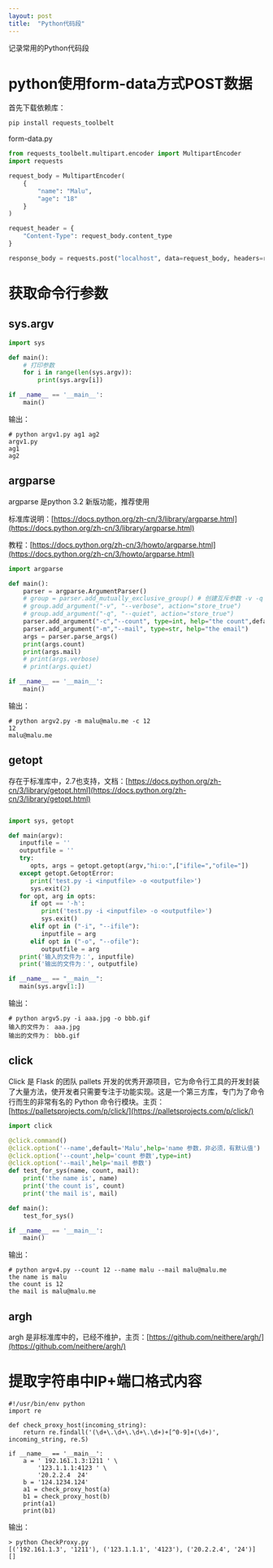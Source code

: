 ```yaml
---
layout: post
title:  "Python代码段"
---
```


记录常用的Python代码段

# python使用form-data方式POST数据

首先下载依赖库：

```python
pip install requests_toolbelt
```

form-data.py

```python
from requests_toolbelt.multipart.encoder import MultipartEncoder
import requests

request_body = MultipartEncoder(
    {
        "name": "Malu",
        "age": "18"
    }
)

request_header = {
    "Content-Type": request_body.content_type
}

response_body = requests.post("localhost", data=request_body, headers=request_header)
```

# 获取命令行参数

## sys.argv

```python
import sys

def main():
    # 打印参数
    for i in range(len(sys.argv)):
        print(sys.argv[i])

if __name__ == '__main__':
    main()
```

输出：

```
# python argv1.py ag1 ag2
argv1.py
ag1
ag2
```

## argparse

argparse 是python 3.2 新版功能，推荐使用

标准库说明：[https://docs.python.org/zh-cn/3/library/argparse.html](https://docs.python.org/zh-cn/3/library/argparse.html)

教程：[https://docs.python.org/zh-cn/3/howto/argparse.html](https://docs.python.org/zh-cn/3/howto/argparse.html)

```python
import argparse

def main():
    parser = argparse.ArgumentParser()
    # group = parser.add_mutually_exclusive_group() # 创建互斥参数 -v -q 只能选其一
    # group.add_argument("-v", "--verbose", action="store_true")
    # group.add_argument("-q", "--quiet", action="store_true")
    parser.add_argument("-c","--count", type=int, help="the count",default=0)
    parser.add_argument("-m","--mail", type=str, help="the email")
    args = parser.parse_args()
    print(args.count)
    print(args.mail)
    # print(args.verbose)
    # print(args.quiet)

if __name__ == '__main__':
    main()
```

输出：

```
# python argv2.py -m malu@malu.me -c 12
12
malu@malu.me
```

## getopt

存在于标准库中，2.7也支持，文档：[https://docs.python.org/zh-cn/3/library/getopt.html](https://docs.python.org/zh-cn/3/library/getopt.html)

```python

import sys, getopt

def main(argv):
   inputfile = ''
   outputfile = ''
   try:
      opts, args = getopt.getopt(argv,"hi:o:",["ifile=","ofile="])
   except getopt.GetoptError:
      print('test.py -i <inputfile> -o <outputfile>')
      sys.exit(2)
   for opt, arg in opts:
      if opt == '-h':
         print('test.py -i <inputfile> -o <outputfile>')
         sys.exit()
      elif opt in ("-i", "--ifile"):
         inputfile = arg
      elif opt in ("-o", "--ofile"):
         outputfile = arg
   print('输入的文件为：', inputfile)
   print('输出的文件为：', outputfile)

if __name__ == "__main__":
   main(sys.argv[1:])
```

输出：

```
# python argv5.py -i aaa.jpg -o bbb.gif
输入的文件为： aaa.jpg
输出的文件为： bbb.gif
```



## click 

Click 是 Flask 的团队 pallets 开发的优秀开源项目，它为命令行工具的开发封装了大量方法，使开发者只需要专注于功能实现。这是一个第三方库，专门为了命令行而生的非常有名的 Python 命令行模块。主页：[https://palletsprojects.com/p/click/](https://palletsprojects.com/p/click/)

```python
import click

@click.command()
@click.option('--name',default='Malu',help='name 参数，非必须，有默认值')
@click.option('--count',help='count 参数',type=int)
@click.option('--mail',help='mail 参数')
def test_for_sys(name, count, mail):
    print('the name is', name)
    print('the count is', count)
    print('the mail is', mail)

def main():
    test_for_sys()

if __name__ == '__main__':
    main()
```

输出：

```
# python argv4.py --count 12 --name malu --mail malu@malu.me
the name is malu
the count is 12
the mail is malu@malu.me
```

## argh 

argh 是非标准库中的，已经不维护，主页：[https://github.com/neithere/argh/](https://github.com/neithere/argh/)



# 提取字符串中IP+端口格式内容

	#!/usr/bin/env python
	import re
	
	def check_proxy_host(incoming_string):
	    return re.findall('(\d+\.\d+\.\d+\.\d+)+[^0-9]+(\d+)', incoming_string, re.S)
	
	if __name__ == '__main__':
	    a = ' 192.161.1.3:1211 ' \
	        '123.1.1.1:4123 ' \
	        '20.2.2.4  24'
	    b = '124.1234.124'
	    a1 = check_proxy_host(a)
	    b1 = check_proxy_host(b)
	    print(a1)
	    print(b1)

输出：

	> python CheckProxy.py
	[('192.161.1.3', '1211'), ('123.1.1.1', '4123'), ('20.2.2.4', '24')]
	[]





